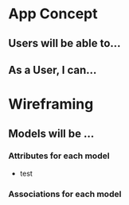 # App Concept


## Users will be able to...


## As a User, I can...


# Wireframing 


## Models will be ...


### Attributes for each model
- test


### Associations for each model

